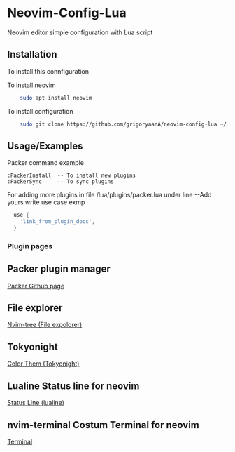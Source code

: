 
# Neovim-Config-Lua

Neovim editor simple configuration with Lua script 




## Installation

To install this connfiguration 

To install neovim 
```bash 
    sudo apt install neovim
```
To install configuration 
```bash
    sudo git clone https://github.com/grigoryaanA/neovim-config-lua ~/.config/nvim
```


## Usage/Examples
Packer command example 
```
:PackerInstall  -- To install new plugins
:PackerSync     -- To sync plugins 
```

For adding more plugins in file /lua/plugins/packer.lua
under line --Add yours write use case exmp




```Lua 
  use {
    'link_from_plugin_docs',
  }
```
### Plugin pages 

## Packer plugin manager
[Packer Github page]([https://link-url-here.org](https://github.com/wbthomason/packer.nvim))
## File explorer
[Nvim-tree (File expolorer)]([https://link-url-here.org](https://github.com/nvim-tree/nvim-tree.lua))
## Tokyonight 
[Color Them (Tokyonight)]([https://link-url-here.org](https://github.com/folke/tokyonight.nvim))
## Lualine Status line for neovim
[Status Line (lualine)]([https://link-url-here.org](https://github.com/nvim-lualine/lualine.nvim))
## nvim-terminal Costum Terminal for neovim
[Terminal]([[https://link-url-here.org](https://github.com/nvim-lualine/lualine.nvim](https://github.com/s1n7ax/nvim-terminal)))
